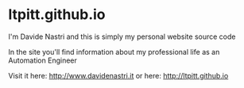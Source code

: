# ltpitt.github.io
I'm Davide Nastri and this is simply my personal website source code

In the site you'll find information about my professional life as an Automation Engineer

Visit it here: http://www.davidenastri.it or here: http://ltpitt.github.io  
